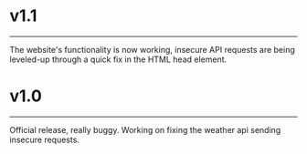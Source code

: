 # v1.1
--------------------------------------
The website's functionality is now working, insecure API requests are being leveled-up through a quick fix in the HTML head element.





# v1.0
--------------------------------------

Official release, really buggy. Working on fixing the weather api sending insecure requests.
